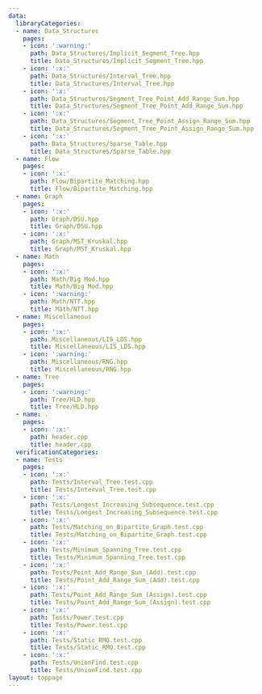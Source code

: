 ```yaml
---
data:
  libraryCategories:
  - name: Data_Structures
    pages:
    - icon: ':warning:'
      path: Data_Structures/Implicit_Segment_Tree.hpp
      title: Data_Structures/Implicit_Segment_Tree.hpp
    - icon: ':x:'
      path: Data_Structures/Interval_Tree.hpp
      title: Data_Structures/Interval_Tree.hpp
    - icon: ':x:'
      path: Data_Structures/Segment_Tree_Point_Add_Range_Sum.hpp
      title: Data_Structures/Segment_Tree_Point_Add_Range_Sum.hpp
    - icon: ':x:'
      path: Data_Structures/Segment_Tree_Point_Assign_Range_Sum.hpp
      title: Data_Structures/Segment_Tree_Point_Assign_Range_Sum.hpp
    - icon: ':x:'
      path: Data_Structures/Sparse_Table.hpp
      title: Data_Structures/Sparse_Table.hpp
  - name: Flow
    pages:
    - icon: ':x:'
      path: Flow/Bipartite_Matching.hpp
      title: Flow/Bipartite_Matching.hpp
  - name: Graph
    pages:
    - icon: ':x:'
      path: Graph/DSU.hpp
      title: Graph/DSU.hpp
    - icon: ':x:'
      path: Graph/MST_Kruskal.hpp
      title: Graph/MST_Kruskal.hpp
  - name: Math
    pages:
    - icon: ':x:'
      path: Math/Big Mod.hpp
      title: Math/Big Mod.hpp
    - icon: ':warning:'
      path: Math/NTT.hpp
      title: Math/NTT.hpp
  - name: Miscellaneous
    pages:
    - icon: ':x:'
      path: Miscellaneous/LIS_LDS.hpp
      title: Miscellaneous/LIS_LDS.hpp
    - icon: ':warning:'
      path: Miscellaneous/RNG.hpp
      title: Miscellaneous/RNG.hpp
  - name: Tree
    pages:
    - icon: ':warning:'
      path: Tree/HLD.hpp
      title: Tree/HLD.hpp
  - name: .
    pages:
    - icon: ':x:'
      path: header.cpp
      title: header.cpp
  verificationCategories:
  - name: Tests
    pages:
    - icon: ':x:'
      path: Tests/Interval_Tree.test.cpp
      title: Tests/Interval_Tree.test.cpp
    - icon: ':x:'
      path: Tests/Longest_Increasing_Subsequence.test.cpp
      title: Tests/Longest_Increasing_Subsequence.test.cpp
    - icon: ':x:'
      path: Tests/Matching_on_Bipartite_Graph.test.cpp
      title: Tests/Matching_on_Bipartite_Graph.test.cpp
    - icon: ':x:'
      path: Tests/Minimum_Spanning_Tree.test.cpp
      title: Tests/Minimum_Spanning_Tree.test.cpp
    - icon: ':x:'
      path: Tests/Point_Add_Range_Sum_(Add).test.cpp
      title: Tests/Point_Add_Range_Sum_(Add).test.cpp
    - icon: ':x:'
      path: Tests/Point_Add_Range_Sum_(Assign).test.cpp
      title: Tests/Point_Add_Range_Sum_(Assign).test.cpp
    - icon: ':x:'
      path: Tests/Power.test.cpp
      title: Tests/Power.test.cpp
    - icon: ':x:'
      path: Tests/Static_RMQ.test.cpp
      title: Tests/Static_RMQ.test.cpp
    - icon: ':x:'
      path: Tests/UnionFind.test.cpp
      title: Tests/UnionFind.test.cpp
layout: toppage
---
```


